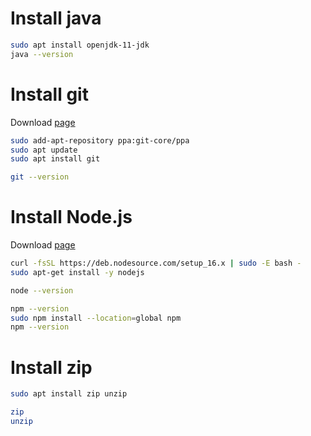 # Install java
```sh
sudo apt install openjdk-11-jdk
java --version
```

# Install git
Download [page](https://git-scm.com/download/linux)
```sh
sudo add-apt-repository ppa:git-core/ppa
sudo apt update
sudo apt install git

git --version
```

# Install Node.js
Download [page](https://nodejs.org/en/download/)
```sh
curl -fsSL https://deb.nodesource.com/setup_16.x | sudo -E bash -
sudo apt-get install -y nodejs

node --version

npm --version
sudo npm install --location=global npm
npm --version
```

# Install zip
```sh
sudo apt install zip unzip

zip
unzip
```
